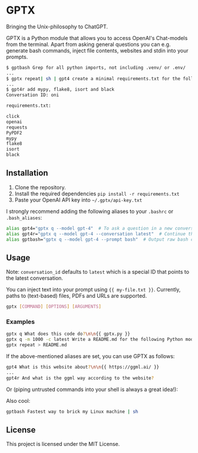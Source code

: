 # GPTX

Bringing the Unix-philosophy to ChatGPT.

GPTX is a Python module that allows you to access OpenAI's Chat-models from the
terminal. Apart from asking general questions you can e.g. generate bash
commands, inject file contents, websites and stdin into your prompts.

```bash
$ gptbash Grep for all python imports, not including .venv/ or .env/
...
$ gptx repeat| sh | gpt4 create a minimal requirements.txt for the following imports:\n{{ stdin }}
...
$ gpt4r add mypy, flake8, isort and black
Conversation ID: oni

requirements.txt:

click
openai
requests
PyPDF2
mypy
flake8
isort
black
```

## Installation

1. Clone the repository.
2. Install the required dependencies `pip install -r requirements.txt`
3. Paste your OpenAI API key into `~/.gptx/api-key.txt`

I strongly recommend adding the following aliases to your `.bashrc` or `.bash_aliases`:

```bash
alias gpt4="gptx q --model gpt-4"  # To ask a question in a new conversation
alias gpt4r="gptx q --model gpt-4 --conversation latest"  # Continue the latest conversation
alias gptbash="gptx q --model gpt-4 --prompt bash"  # Output raw bash commands
```

## Usage

Note: `conversation_id` defaults to `latest` which is a special ID that
points to the latest conversation.

You can inject text into your prompt using `{{ my-file.txt }}`. Currently,
paths to (text-based) files, PDFs and URLs are supported.

```bash
gptx [COMMAND] [OPTIONS] [ARGUMENTS]
```

### Examples

```bash
gptx q What does this code do?\n\n{{ gptx.py }}
gptx q -m 1000 -c latest Write a README.md for the following Python module:\n\n{{ gptx.py }}
gptx repeat > README.md
```

If the above-mentioned aliases are set, you can use GPTX as follows:

```bash
gpt4 What is this website about?\n\n{{ https://ggml.ai/ }}
...
gpt4r And what is the ggml way according to the website?
```

Or (piping untrusted commands into your shell is always a great idea!):

Also cool:

```bash
gptbash Fastest way to brick my Linux machine | sh
```

## License

This project is licensed under the MIT License.
